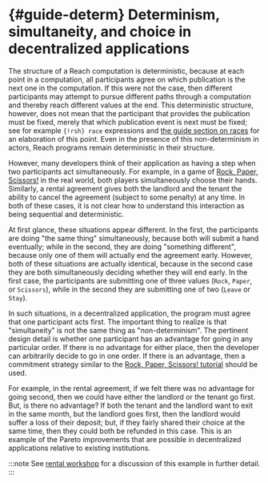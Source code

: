 # {#guide-determ} Determinism, simultaneity, and choice in decentralized applications

The structure of a Reach computation is deterministic, because at each point in a computation, all participants agree on which publication is the next one in the computation.
If this were not the case, then different participants may attempt to pursue different paths through a computation and thereby reach different values at the end.
This deterministic structure, however, does not mean that the participant that provides the publication must be fixed, merely that which publication event is next must be fixed; see for example `{!rsh} race` expressions and [the guide section on races](##guide-race) for an elaboration of this point.
Even in the presence of this non-determinism in actors, Reach programs remain deterministic in their structure.

However, many developers think of their application as having a step when two participants act simultaneously.
For example, in a game of [Rock, Paper, Scissors!](##tut) in the real world, both players simultaneously choose their hands.
Similarly, a rental agreement gives both the landlord and the tenant the ability to cancel the agreement (subject to some penalty) at any time.
In both of these cases, it is not clear how to understand this interaction as being sequential and deterministic.

At first glance, these situations appear different.
In the first, the participants are doing "the same thing" simultaneously, because both will submit a hand eventually; while in the second, they are doing "something different", because only one of them will actually end the agreement early.
However, both of these situations are actually identical, because in the second case they are both simultaneously deciding whether they will end early.
In the first case, the participants are submitting one of three values (`Rock`, `Paper`, or `Scissors`), while in the second they are submitting one of two (`Leave` or `Stay`).

In such situations, in a decentralized application, the program must agree that one participant acts first.
The important thing to realize is that "simultaneity" is not the same thing as "non-determinism".
The pertinent design detail is whether one participant has an advantage for going in any particular order.
If there is no advantage for either place, then the developer can arbitrarily decide to go in one order.
If there is an advantage, then a commitment strategy similar to the [Rock, Paper, Scissors! tutorial](##tut) should be used.

For example, in the rental agreement, if we felt there was no advantage for going second, then we could have either the landlord or the tenant go first.
But, is there no advantage?
If both the tenant and the landlord want to exit in the same month, but the landlord goes first, then the landlord would suffer a loss of their deposit; but, if they fairly shared their choice at the same time, then they could both be refunded in this case.
This is an example of the Pareto improvements that are possible in decentralized applications relative to existing institutions.

:::note
See [rental workshop](##workshop-rental) for a discussion of this example in further detail.
:::
